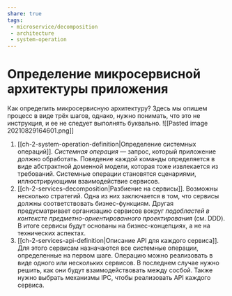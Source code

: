 ```yaml
---
share: true
tags: 
 - microservice/decomposition
 - architecture
 - system-operation
---
```

# Определение микросервисной архитектуры приложения
Как определить микросервисную архитектуру?
Здесь мы опишем процесс в виде трёх шагов, однако, нужно понимать, что это не инструкция, и ее не следует выполнять буквально.
![[Pasted image 20210829164601.png]]
1. [[ch-2-system-operation-definition|Определение системных операций]]. *Системная операция* — запрос, который приложение должно обработать. Поведение каждой команды определяется в виде абстрактной доменной модели, которая тоже извлекается из требований. Системные операции становятся сценариями, иллюстрирующими взаимодействие сервисов.
2. [[ch-2-services-decomposition|Разбиение на сервисы]]. Возможны несколько стратегий. Одна из них заключается в том, что сервисы должны соответствовать бизнес-функциям. Другая предусматривает организацию сервисов вокруг *подобластей в контексте предметно-ориентированного проектирования* (см. DDD). В итоге сервисы будут основаны на бизнес-концепциях, а не на технических аспектах.
3. [[ch-2-services-api-definition|Описание API для каждого сервиса]]. Для этого сервисам назначаются все системные операции, определенные на первом шаге. Операцию можно реализовать в виде одного или нескольких сервисов. В последнем случае нужно решить, как они будут взаимодействовать между сосбой. Также нужно выбрать механизмы IPC, чтобы реализовать API каждого сервиса.


